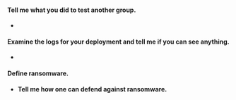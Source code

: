 #### Tell me what you did to test another group.  
- 
#### Examine the logs for your deployment and tell me if you can see anything.  
- 
#### Define ransomware.  
- **Tell me how one can defend against ransomware.**  

